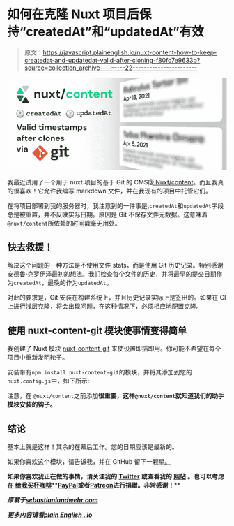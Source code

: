 # 如何在克隆 Nuxt 项目后保持“createdAt”和“updatedAt”有效

> 原文：<https://javascript.plainenglish.io/nuxt-content-how-to-keep-createdat-and-updatedat-valid-after-cloning-f80fc7e9633b?source=collection_archive---------22----------------------->

![](img/613e5363a0505a4434ba454e6d1c2142.png)

我最近试用了一个用于 nuxt 项目的基于 Git 的 CMS[@ Nuxt/content](https://github.com/nuxt/content)。而且我真的很喜欢！它允许我编写 markdown 文件，并在我现有的项目中托管它们。

在将项目部署到我的服务器时，我注意到的一件事是,`createdAt`和`updatedAt`字段总是被重置，并不反映实际日期。原因是 Git 不保存文件元数据。这意味着`@nuxt/content`所依赖的时间戳毫无用处。

## 快去救援！

解决这个问题的一种方法是不使用文件 stats，而是使用 Git 历史记录。特别感谢安德鲁·克罗伊泽最初的想法。我们检查每个文件的历史，并将最早的提交日期作为`createdAt`，最晚的作为`updatedAt`。

对此的要求是，Git 安装在构建系统上，并且历史记录实际上是签出的。如果在 CI 上进行浅层克隆，将会出现问题，在这种情况下，必须相应地配置克隆。

## 使用 nuxt-content-git 模块使事情变得简单

我创建了 Nuxt 模块 [nuxt-content-git](https://github.com/dword-design/nuxt-content-git) 来使设置即插即用。你可能不希望在每个项目中重新发明轮子。

安装带有`npm install nuxt-content-git`的模块，并将其添加到您的`nuxt.config.js`中，如下所示:

注意，在 `@nuxt/content`之前添加**很重要，这样`@nuxt/content`就知道我们的助手模块安装的钩子。**

## 结论

基本上就是这样！其余的在幕后工作。您的日期应该是最新的。

如果你喜欢这个模块，请告诉我，并在 GitHub 留下一颗[星。](https://github.com/dword-design/nuxt-content-git)

**如果你喜欢我正在做的事情，请关注我的** [**Twitter**](https://twitter.com/seblandwehr) **或查看我的** [**网站**](https://sebastianlandwehr.com/) **。也可以考虑在** [**给我买杯咖啡**](https://www.buymeacoffee.com/dword)**[**PayPal**](https://www.paypal.com/paypalme/SebastianLandwehr)**或者**[**Patreon**](https://www.patreon.com/dworddesign)**进行捐赠。非常感谢！****

***原载于*[*sebastianlandwehr.com*](https://sebastianlandwehr.com/blog/nuxt-content-how-to-keep-createdat-and-updatedat-valid-after-cloning)**

***更多内容请看*[*plain English . io*](http://plainenglish.io/)**